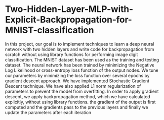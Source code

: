 # Two-Hidden-Layer-MLP-with-Explicit-Backpropagation-for-MNIST-classification

In this project, our goal is to implement techniques to learn a deep neural network with two hidden layers and write code for backpropagation from scratch without
using library functions for performing image digit classification. The MNIST
dataset has been used as the training and testing dataset. The neural network has been trained by
minimizing the Negative Log Likelihood or cross-entropy loss function of the output nodes.
We tune our parameters by minimizing the loss function over several epochs by gradient
descent approach. We have implemented Stochastic Gradient Descent technique. We have
also applied L1 norm regularization of parameters to prevent the model from overfitting. In
order to apply gradient descent, we apply backpropagation method, which we have calculated explicitly, without using library functions. the gradient of
the output is first computed and the gradients pass to the previous layers and finally we
update the parameters after each iteration
